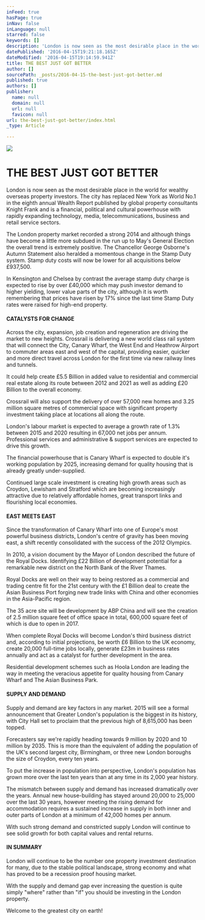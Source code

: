 ```yaml
---
inFeed: true
hasPage: true
inNav: false
inLanguage: null
starred: false
keywords: []
description: 'London is now seen as the most desirable place in the world for wealthy overseas property investors. The city has replaced New York as World No.1 in the eighth annual Wealth Report published by global property consultants Knight Frank and is a financial, political and cultural powerhouse with rapidly expanding technology, media, telecommunications, business and retail service sectors.'
datePublished: '2016-04-15T19:21:18.165Z'
dateModified: '2016-04-15T19:14:59.941Z'
title: THE BEST JUST GOT BETTER
author: []
sourcePath: _posts/2016-04-15-the-best-just-got-better.md
published: true
authors: []
publisher:
  name: null
  domain: null
  url: null
  favicon: null
url: the-best-just-got-better/index.html
_type: Article

---
```

![](https://the-grid-user-content.s3-us-west-2.amazonaws.com/e5f343ac-3f42-4978-b882-97c0b77fe5d4.jpg)

# **THE BEST JUST GOT BETTER**

London is now seen as the most desirable place in the world for wealthy overseas property investors. The city has replaced New York as World No.1 in the eighth annual Wealth Report published by global property consultants Knight Frank and is a financial, political and cultural powerhouse with rapidly expanding technology, media, telecommunications, business and retail service sectors.

The London property market recorded a strong 2014 and although things have become a little more subdued in the run up to May's General Election the overall trend is extremely positive. The Chancellor George Osborne's Autumn Statement also heralded a momentous change in the Stamp Duty system. Stamp duty costs will now be lower for all acquisitions below £937,500\.

In Kensington and Chelsea by contrast the average stamp duty charge is expected to rise by over £40,000 which may push investor demand to higher yielding, lower value parts of the city, although it is worth remembering that prices have risen by 17% since the last time Stamp Duty rates were raised for high-end property.

#### **CATALYSTS FOR CHANGE**

Across the city, expansion, job creation and regeneration are driving the market to new heights. Crossrail is delivering a new world class rail system that will connect the City, Canary Wharf, the West End and Heathrow Airport to commuter areas east and west of the capital, providing easier, quicker and more direct travel across London for the first time via new railway lines and tunnels.

It could help create £5.5 Billion in added value to residential and commercial real estate along its route between 2012 and 2021 as well as adding £20 Billion to the overall economy.

Crossrail will also support the delivery of over 57,000 new homes and 3.25 million square metres of commercial space with significant property investment taking place at locations all along the route.

London's labour market is expected to average a growth rate of 1.3% between 2015 and 2020 resulting in 67,000 net jobs per annum. Professional services and administrative & support services are expected to drive this growth.

The financial powerhouse that is Canary Wharf is expected to double it's working population by 2025, increasing demand for quality housing that is already greatly under-supplied.

Continued large scale investment is creating high growth areas such as Croydon, Lewisham and Stratford which are becoming increasingly attractive due to relatively affordable homes, great transport links and flourishing local economies.

#### **EAST MEETS EAST**

Since the transformation of Canary Wharf into one of Europe's most powerful business districts, London's centre of gravity has been moving east, a shift recently consolidated with the success of the 2012 Olympics.

In 2010, a vision document by the Mayor of London described the future of the Royal Docks. Identifying £22 Billion of development potential for a remarkable new district on the North Bank of the River Thames.

Royal Docks are well on their way to being restored as a commercial and trading centre fit for the 21st century with the £1 Billion deal to create the Asian Business Port forging new trade links with China and other economies in the Asia-Pacific region.

The 35 acre site will be development by ABP China and will see the creation of 2.5 million square feet of office space in total, 600,000 square feet of which is due to open in 2017\.

When complete Royal Docks will become London's third business district and, according to initial projections, be worth £6 Billion to the UK economy, create 20,000 full-time jobs locally, generate £23m in business rates annually and act as a catalyst for further development in the area.

Residential development schemes such as Hoola London are leading the way in meeting the veracious appetite for quality housing from Canary Wharf and The Asian Business Park.

#### **SUPPLY AND DEMAND**

Supply and demand are key factors in any market. 2015 will see a formal announcement that Greater London's population is the biggest in its history, with City Hall set to proclaim that the previous high of 8,615,000 has been topped.

Forecasters say we're rapidly heading towards 9 million by 2020 and 10 million by 2035\. This is more than the equivalent of adding the population of the UK's second largest city, Birmingham, or three new London boroughs the size of Croydon, every ten years.

To put the increase in population into perspective, London's population has grown more over the last ten years than at any time in its 2,000 year history.

The mismatch between supply and demand has increased dramatically over the years. Annual new house-building has stayed around 20,000 to 25,000 over the last 30 years, however meeting the rising demand for accommodation requires a sustained increase in supply in both inner and outer parts of London at a minimum of 42,000 homes per annum.

With such strong demand and constricted supply London will continue to see solid growth for both capital values and rental returns.

#### **IN SUMMARY**

London will continue to be the number one property investment destination for many, due to the stable political landscape, strong economy and what has proved to be a recession proof housing market.

With the supply and demand gap ever increasing the question is quite simply "where" rather than "if" you should be investing in the London property.

Welcome to the greatest city on earth!